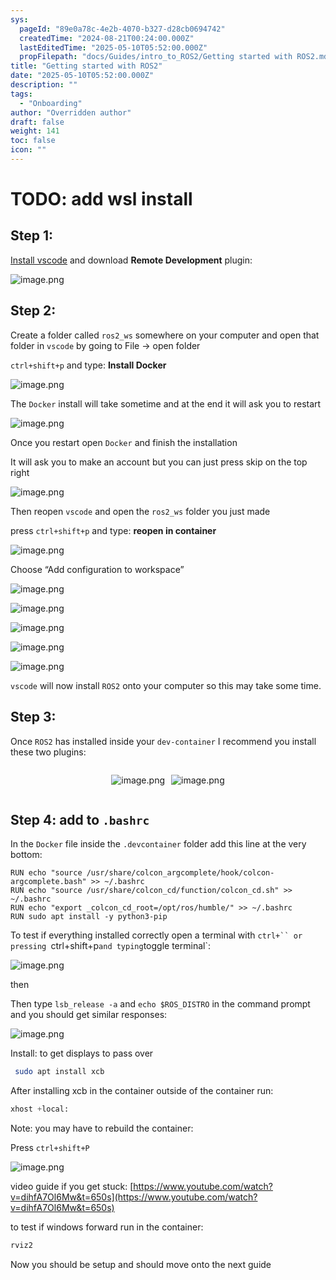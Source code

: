```yaml
---
sys:
  pageId: "89e0a78c-4e2b-4070-b327-d28cb0694742"
  createdTime: "2024-08-21T00:24:00.000Z"
  lastEditedTime: "2025-05-10T05:52:00.000Z"
  propFilepath: "docs/Guides/intro_to_ROS2/Getting started with ROS2.md"
title: "Getting started with ROS2"
date: "2025-05-10T05:52:00.000Z"
description: ""
tags:
  - "Onboarding"
author: "Overridden author"
draft: false
weight: 141
toc: false
icon: ""
---
```


# TODO: add wsl install

## Step 1:

[Install vscode](https://code.visualstudio.com/download) and download **Remote Development** plugin:

![image.png](https://prod-files-secure.s3.us-west-2.amazonaws.com/d518164a-d88e-44d1-a4ee-3adb3bd8bce0/efb52993-1881-4a40-b95e-6f020334f022/image.png?X-Amz-Algorithm=AWS4-HMAC-SHA256&X-Amz-Content-Sha256=UNSIGNED-PAYLOAD&X-Amz-Credential=ASIAZI2LB466VI42VPSX%2F20250611%2Fus-west-2%2Fs3%2Faws4_request&X-Amz-Date=20250611T051044Z&X-Amz-Expires=3600&X-Amz-Security-Token=IQoJb3JpZ2luX2VjEPX%2F%2F%2F%2F%2F%2F%2F%2F%2F%2FwEaCXVzLXdlc3QtMiJIMEYCIQDYpDd3CEkJ9Rd8vkvooVaA2HW%2BFrFxTkrxGfjd2Pn3JAIhANANYKbuUT1jwColoY87g5rv%2FDxCHe3OkEGVNQkbNXx8KogECM7%2F%2F%2F%2F%2F%2F%2F%2F%2F%2FwEQABoMNjM3NDIzMTgzODA1Igz24b7%2BkZIND8S2HPgq3AMyZYQIeGUPxEEspECNsfOm5cyQvN%2FDxMu3aFVTwOM05w2huFmDW8zzYinIG%2FkK5V0fb3sYID%2FEeiZo0AU6%2B1KyTbmJOT4qdC1JOd3ZxsF0VCOOTABLHKsPH6Cxk4PqRF7SvqXZclvQg1Z47ixiDvAdhslpLnDECyazqLxZZBXKet6Wlb6xV1Afvh9IBH%2FMbCaWnY09UIAxnFiXgLcgOazU97BwRuzoOT8fyQtXslheSzxPBATJdEmAaI7acjcTeyAKy5xkB4vhlVNAHzQC9VK%2BTOA4sbRuoWJRWY4%2ByyufWYcUSIq3ig6ONODexy%2FnFa%2BTrp9Q6FCy%2FLzIpTeuH2c38mMCd%2BuTLnBznK2pzihYbVckXY4TcSmF0G7IwyZoVmOZ3ss1QXTK0spvMJPKlFfWQbVFSqKXdCW9otBPFlsnPJzfwM9mm0gzf7W5bS9NMm3aOXXrwjxXTgZin4McWPhPvpo170Q5K3F5MyyBx0sQKl8D47FRMTd%2BdB750k52Jiu3mTePYIx2pncMCc0D0lk4deqH7TuKidWngYJPPAbaLg95YqF9URM43scnsZzjJv7VWZ71LlPb6Lpy7IKG9uVuhPdRq438XNMQvZoUNFpx7w11AVIO4eOJtx1fmDD%2FlaTCBjqkAQygubcWFGyMKkxY%2FPRXphaX6POK6I%2FtxqMrM88lFt4syPELPVWZJkrGdJ8qehqh2XUMrELAfC0Ilp8PHQrtB1nXJ%2BfiHQyLO6AW01gD2qBWc3BR1BIoINrDrm7Ay5V3%2Be3eSWPAop%2BGvcMaTeB6e4LcSIKIyV%2B7lsumoAbTBIaYn3dBpUJsxKR%2Fy3DAyWZFJ1K9qWRJXxzPLZprOuxenw0%2BgEdt&X-Amz-Signature=4deb200156b1d1bdb3ce610bc27860f9d06c8e6b66df7835d6934a088f7cc23b&X-Amz-SignedHeaders=host&x-amz-checksum-mode=ENABLED&x-id=GetObject)

## Step 2:

Create a folder called `ros2_ws` somewhere on your computer and open that folder in `vscode` by going to File → open folder 

`ctrl+shift+p` and type: **Install Docker**

![image.png](https://prod-files-secure.s3.us-west-2.amazonaws.com/d518164a-d88e-44d1-a4ee-3adb3bd8bce0/2269dc0e-1cd5-47ff-bceb-c04ad9b2eab0/image.png?X-Amz-Algorithm=AWS4-HMAC-SHA256&X-Amz-Content-Sha256=UNSIGNED-PAYLOAD&X-Amz-Credential=ASIAZI2LB466VI42VPSX%2F20250611%2Fus-west-2%2Fs3%2Faws4_request&X-Amz-Date=20250611T051044Z&X-Amz-Expires=3600&X-Amz-Security-Token=IQoJb3JpZ2luX2VjEPX%2F%2F%2F%2F%2F%2F%2F%2F%2F%2FwEaCXVzLXdlc3QtMiJIMEYCIQDYpDd3CEkJ9Rd8vkvooVaA2HW%2BFrFxTkrxGfjd2Pn3JAIhANANYKbuUT1jwColoY87g5rv%2FDxCHe3OkEGVNQkbNXx8KogECM7%2F%2F%2F%2F%2F%2F%2F%2F%2F%2FwEQABoMNjM3NDIzMTgzODA1Igz24b7%2BkZIND8S2HPgq3AMyZYQIeGUPxEEspECNsfOm5cyQvN%2FDxMu3aFVTwOM05w2huFmDW8zzYinIG%2FkK5V0fb3sYID%2FEeiZo0AU6%2B1KyTbmJOT4qdC1JOd3ZxsF0VCOOTABLHKsPH6Cxk4PqRF7SvqXZclvQg1Z47ixiDvAdhslpLnDECyazqLxZZBXKet6Wlb6xV1Afvh9IBH%2FMbCaWnY09UIAxnFiXgLcgOazU97BwRuzoOT8fyQtXslheSzxPBATJdEmAaI7acjcTeyAKy5xkB4vhlVNAHzQC9VK%2BTOA4sbRuoWJRWY4%2ByyufWYcUSIq3ig6ONODexy%2FnFa%2BTrp9Q6FCy%2FLzIpTeuH2c38mMCd%2BuTLnBznK2pzihYbVckXY4TcSmF0G7IwyZoVmOZ3ss1QXTK0spvMJPKlFfWQbVFSqKXdCW9otBPFlsnPJzfwM9mm0gzf7W5bS9NMm3aOXXrwjxXTgZin4McWPhPvpo170Q5K3F5MyyBx0sQKl8D47FRMTd%2BdB750k52Jiu3mTePYIx2pncMCc0D0lk4deqH7TuKidWngYJPPAbaLg95YqF9URM43scnsZzjJv7VWZ71LlPb6Lpy7IKG9uVuhPdRq438XNMQvZoUNFpx7w11AVIO4eOJtx1fmDD%2FlaTCBjqkAQygubcWFGyMKkxY%2FPRXphaX6POK6I%2FtxqMrM88lFt4syPELPVWZJkrGdJ8qehqh2XUMrELAfC0Ilp8PHQrtB1nXJ%2BfiHQyLO6AW01gD2qBWc3BR1BIoINrDrm7Ay5V3%2Be3eSWPAop%2BGvcMaTeB6e4LcSIKIyV%2B7lsumoAbTBIaYn3dBpUJsxKR%2Fy3DAyWZFJ1K9qWRJXxzPLZprOuxenw0%2BgEdt&X-Amz-Signature=e3493aa7610ef3994993f755ab16ceb60bb6e551f7e3e73ec454b09bcf632927&X-Amz-SignedHeaders=host&x-amz-checksum-mode=ENABLED&x-id=GetObject)

The `Docker` install will take sometime and at the end it will ask you to restart

![image.png](https://prod-files-secure.s3.us-west-2.amazonaws.com/d518164a-d88e-44d1-a4ee-3adb3bd8bce0/ed233f78-be33-4b1f-b89c-9c346c0e961e/image.png?X-Amz-Algorithm=AWS4-HMAC-SHA256&X-Amz-Content-Sha256=UNSIGNED-PAYLOAD&X-Amz-Credential=ASIAZI2LB466VI42VPSX%2F20250611%2Fus-west-2%2Fs3%2Faws4_request&X-Amz-Date=20250611T051044Z&X-Amz-Expires=3600&X-Amz-Security-Token=IQoJb3JpZ2luX2VjEPX%2F%2F%2F%2F%2F%2F%2F%2F%2F%2FwEaCXVzLXdlc3QtMiJIMEYCIQDYpDd3CEkJ9Rd8vkvooVaA2HW%2BFrFxTkrxGfjd2Pn3JAIhANANYKbuUT1jwColoY87g5rv%2FDxCHe3OkEGVNQkbNXx8KogECM7%2F%2F%2F%2F%2F%2F%2F%2F%2F%2FwEQABoMNjM3NDIzMTgzODA1Igz24b7%2BkZIND8S2HPgq3AMyZYQIeGUPxEEspECNsfOm5cyQvN%2FDxMu3aFVTwOM05w2huFmDW8zzYinIG%2FkK5V0fb3sYID%2FEeiZo0AU6%2B1KyTbmJOT4qdC1JOd3ZxsF0VCOOTABLHKsPH6Cxk4PqRF7SvqXZclvQg1Z47ixiDvAdhslpLnDECyazqLxZZBXKet6Wlb6xV1Afvh9IBH%2FMbCaWnY09UIAxnFiXgLcgOazU97BwRuzoOT8fyQtXslheSzxPBATJdEmAaI7acjcTeyAKy5xkB4vhlVNAHzQC9VK%2BTOA4sbRuoWJRWY4%2ByyufWYcUSIq3ig6ONODexy%2FnFa%2BTrp9Q6FCy%2FLzIpTeuH2c38mMCd%2BuTLnBznK2pzihYbVckXY4TcSmF0G7IwyZoVmOZ3ss1QXTK0spvMJPKlFfWQbVFSqKXdCW9otBPFlsnPJzfwM9mm0gzf7W5bS9NMm3aOXXrwjxXTgZin4McWPhPvpo170Q5K3F5MyyBx0sQKl8D47FRMTd%2BdB750k52Jiu3mTePYIx2pncMCc0D0lk4deqH7TuKidWngYJPPAbaLg95YqF9URM43scnsZzjJv7VWZ71LlPb6Lpy7IKG9uVuhPdRq438XNMQvZoUNFpx7w11AVIO4eOJtx1fmDD%2FlaTCBjqkAQygubcWFGyMKkxY%2FPRXphaX6POK6I%2FtxqMrM88lFt4syPELPVWZJkrGdJ8qehqh2XUMrELAfC0Ilp8PHQrtB1nXJ%2BfiHQyLO6AW01gD2qBWc3BR1BIoINrDrm7Ay5V3%2Be3eSWPAop%2BGvcMaTeB6e4LcSIKIyV%2B7lsumoAbTBIaYn3dBpUJsxKR%2Fy3DAyWZFJ1K9qWRJXxzPLZprOuxenw0%2BgEdt&X-Amz-Signature=70d7aba0d5398ce054926c82f09f673b4aea4e017f0c84711b908a355a8d9852&X-Amz-SignedHeaders=host&x-amz-checksum-mode=ENABLED&x-id=GetObject)

Once you restart open `Docker` and finish the installation

It will ask you to make an account but you can just press skip on the top right

![image.png](https://prod-files-secure.s3.us-west-2.amazonaws.com/d518164a-d88e-44d1-a4ee-3adb3bd8bce0/21010ad9-1659-4fd9-9f59-9932a09b2a3d/image.png?X-Amz-Algorithm=AWS4-HMAC-SHA256&X-Amz-Content-Sha256=UNSIGNED-PAYLOAD&X-Amz-Credential=ASIAZI2LB466VI42VPSX%2F20250611%2Fus-west-2%2Fs3%2Faws4_request&X-Amz-Date=20250611T051044Z&X-Amz-Expires=3600&X-Amz-Security-Token=IQoJb3JpZ2luX2VjEPX%2F%2F%2F%2F%2F%2F%2F%2F%2F%2FwEaCXVzLXdlc3QtMiJIMEYCIQDYpDd3CEkJ9Rd8vkvooVaA2HW%2BFrFxTkrxGfjd2Pn3JAIhANANYKbuUT1jwColoY87g5rv%2FDxCHe3OkEGVNQkbNXx8KogECM7%2F%2F%2F%2F%2F%2F%2F%2F%2F%2FwEQABoMNjM3NDIzMTgzODA1Igz24b7%2BkZIND8S2HPgq3AMyZYQIeGUPxEEspECNsfOm5cyQvN%2FDxMu3aFVTwOM05w2huFmDW8zzYinIG%2FkK5V0fb3sYID%2FEeiZo0AU6%2B1KyTbmJOT4qdC1JOd3ZxsF0VCOOTABLHKsPH6Cxk4PqRF7SvqXZclvQg1Z47ixiDvAdhslpLnDECyazqLxZZBXKet6Wlb6xV1Afvh9IBH%2FMbCaWnY09UIAxnFiXgLcgOazU97BwRuzoOT8fyQtXslheSzxPBATJdEmAaI7acjcTeyAKy5xkB4vhlVNAHzQC9VK%2BTOA4sbRuoWJRWY4%2ByyufWYcUSIq3ig6ONODexy%2FnFa%2BTrp9Q6FCy%2FLzIpTeuH2c38mMCd%2BuTLnBznK2pzihYbVckXY4TcSmF0G7IwyZoVmOZ3ss1QXTK0spvMJPKlFfWQbVFSqKXdCW9otBPFlsnPJzfwM9mm0gzf7W5bS9NMm3aOXXrwjxXTgZin4McWPhPvpo170Q5K3F5MyyBx0sQKl8D47FRMTd%2BdB750k52Jiu3mTePYIx2pncMCc0D0lk4deqH7TuKidWngYJPPAbaLg95YqF9URM43scnsZzjJv7VWZ71LlPb6Lpy7IKG9uVuhPdRq438XNMQvZoUNFpx7w11AVIO4eOJtx1fmDD%2FlaTCBjqkAQygubcWFGyMKkxY%2FPRXphaX6POK6I%2FtxqMrM88lFt4syPELPVWZJkrGdJ8qehqh2XUMrELAfC0Ilp8PHQrtB1nXJ%2BfiHQyLO6AW01gD2qBWc3BR1BIoINrDrm7Ay5V3%2Be3eSWPAop%2BGvcMaTeB6e4LcSIKIyV%2B7lsumoAbTBIaYn3dBpUJsxKR%2Fy3DAyWZFJ1K9qWRJXxzPLZprOuxenw0%2BgEdt&X-Amz-Signature=af70d6dcdc36e28de152ed147105bf593597e52bc2dc15bafcf7c14e3896860e&X-Amz-SignedHeaders=host&x-amz-checksum-mode=ENABLED&x-id=GetObject)

Then reopen `vscode` and open the `ros2_ws` folder you just made

press `ctrl+shift+p` and type: **reopen in container**

![image.png](https://prod-files-secure.s3.us-west-2.amazonaws.com/d518164a-d88e-44d1-a4ee-3adb3bd8bce0/4e93b8c2-41ad-488c-8095-c74205196118/image.png?X-Amz-Algorithm=AWS4-HMAC-SHA256&X-Amz-Content-Sha256=UNSIGNED-PAYLOAD&X-Amz-Credential=ASIAZI2LB466VI42VPSX%2F20250611%2Fus-west-2%2Fs3%2Faws4_request&X-Amz-Date=20250611T051044Z&X-Amz-Expires=3600&X-Amz-Security-Token=IQoJb3JpZ2luX2VjEPX%2F%2F%2F%2F%2F%2F%2F%2F%2F%2FwEaCXVzLXdlc3QtMiJIMEYCIQDYpDd3CEkJ9Rd8vkvooVaA2HW%2BFrFxTkrxGfjd2Pn3JAIhANANYKbuUT1jwColoY87g5rv%2FDxCHe3OkEGVNQkbNXx8KogECM7%2F%2F%2F%2F%2F%2F%2F%2F%2F%2FwEQABoMNjM3NDIzMTgzODA1Igz24b7%2BkZIND8S2HPgq3AMyZYQIeGUPxEEspECNsfOm5cyQvN%2FDxMu3aFVTwOM05w2huFmDW8zzYinIG%2FkK5V0fb3sYID%2FEeiZo0AU6%2B1KyTbmJOT4qdC1JOd3ZxsF0VCOOTABLHKsPH6Cxk4PqRF7SvqXZclvQg1Z47ixiDvAdhslpLnDECyazqLxZZBXKet6Wlb6xV1Afvh9IBH%2FMbCaWnY09UIAxnFiXgLcgOazU97BwRuzoOT8fyQtXslheSzxPBATJdEmAaI7acjcTeyAKy5xkB4vhlVNAHzQC9VK%2BTOA4sbRuoWJRWY4%2ByyufWYcUSIq3ig6ONODexy%2FnFa%2BTrp9Q6FCy%2FLzIpTeuH2c38mMCd%2BuTLnBznK2pzihYbVckXY4TcSmF0G7IwyZoVmOZ3ss1QXTK0spvMJPKlFfWQbVFSqKXdCW9otBPFlsnPJzfwM9mm0gzf7W5bS9NMm3aOXXrwjxXTgZin4McWPhPvpo170Q5K3F5MyyBx0sQKl8D47FRMTd%2BdB750k52Jiu3mTePYIx2pncMCc0D0lk4deqH7TuKidWngYJPPAbaLg95YqF9URM43scnsZzjJv7VWZ71LlPb6Lpy7IKG9uVuhPdRq438XNMQvZoUNFpx7w11AVIO4eOJtx1fmDD%2FlaTCBjqkAQygubcWFGyMKkxY%2FPRXphaX6POK6I%2FtxqMrM88lFt4syPELPVWZJkrGdJ8qehqh2XUMrELAfC0Ilp8PHQrtB1nXJ%2BfiHQyLO6AW01gD2qBWc3BR1BIoINrDrm7Ay5V3%2Be3eSWPAop%2BGvcMaTeB6e4LcSIKIyV%2B7lsumoAbTBIaYn3dBpUJsxKR%2Fy3DAyWZFJ1K9qWRJXxzPLZprOuxenw0%2BgEdt&X-Amz-Signature=4a2ec4d3a298b0f8a7fd24c9f64ae85ac78adab23b3b60807fbb8f8c7705197f&X-Amz-SignedHeaders=host&x-amz-checksum-mode=ENABLED&x-id=GetObject)

Choose “Add configuration to workspace”

![image.png](https://prod-files-secure.s3.us-west-2.amazonaws.com/d518164a-d88e-44d1-a4ee-3adb3bd8bce0/9560b282-5060-4989-ba37-97e7b2c22476/image.png?X-Amz-Algorithm=AWS4-HMAC-SHA256&X-Amz-Content-Sha256=UNSIGNED-PAYLOAD&X-Amz-Credential=ASIAZI2LB466VI42VPSX%2F20250611%2Fus-west-2%2Fs3%2Faws4_request&X-Amz-Date=20250611T051044Z&X-Amz-Expires=3600&X-Amz-Security-Token=IQoJb3JpZ2luX2VjEPX%2F%2F%2F%2F%2F%2F%2F%2F%2F%2FwEaCXVzLXdlc3QtMiJIMEYCIQDYpDd3CEkJ9Rd8vkvooVaA2HW%2BFrFxTkrxGfjd2Pn3JAIhANANYKbuUT1jwColoY87g5rv%2FDxCHe3OkEGVNQkbNXx8KogECM7%2F%2F%2F%2F%2F%2F%2F%2F%2F%2FwEQABoMNjM3NDIzMTgzODA1Igz24b7%2BkZIND8S2HPgq3AMyZYQIeGUPxEEspECNsfOm5cyQvN%2FDxMu3aFVTwOM05w2huFmDW8zzYinIG%2FkK5V0fb3sYID%2FEeiZo0AU6%2B1KyTbmJOT4qdC1JOd3ZxsF0VCOOTABLHKsPH6Cxk4PqRF7SvqXZclvQg1Z47ixiDvAdhslpLnDECyazqLxZZBXKet6Wlb6xV1Afvh9IBH%2FMbCaWnY09UIAxnFiXgLcgOazU97BwRuzoOT8fyQtXslheSzxPBATJdEmAaI7acjcTeyAKy5xkB4vhlVNAHzQC9VK%2BTOA4sbRuoWJRWY4%2ByyufWYcUSIq3ig6ONODexy%2FnFa%2BTrp9Q6FCy%2FLzIpTeuH2c38mMCd%2BuTLnBznK2pzihYbVckXY4TcSmF0G7IwyZoVmOZ3ss1QXTK0spvMJPKlFfWQbVFSqKXdCW9otBPFlsnPJzfwM9mm0gzf7W5bS9NMm3aOXXrwjxXTgZin4McWPhPvpo170Q5K3F5MyyBx0sQKl8D47FRMTd%2BdB750k52Jiu3mTePYIx2pncMCc0D0lk4deqH7TuKidWngYJPPAbaLg95YqF9URM43scnsZzjJv7VWZ71LlPb6Lpy7IKG9uVuhPdRq438XNMQvZoUNFpx7w11AVIO4eOJtx1fmDD%2FlaTCBjqkAQygubcWFGyMKkxY%2FPRXphaX6POK6I%2FtxqMrM88lFt4syPELPVWZJkrGdJ8qehqh2XUMrELAfC0Ilp8PHQrtB1nXJ%2BfiHQyLO6AW01gD2qBWc3BR1BIoINrDrm7Ay5V3%2Be3eSWPAop%2BGvcMaTeB6e4LcSIKIyV%2B7lsumoAbTBIaYn3dBpUJsxKR%2Fy3DAyWZFJ1K9qWRJXxzPLZprOuxenw0%2BgEdt&X-Amz-Signature=dea91fc965aa5b5a6bc26f1b45eb9bf2343e7fdb604c35a2f0939a624b868b05&X-Amz-SignedHeaders=host&x-amz-checksum-mode=ENABLED&x-id=GetObject)

![image.png](https://prod-files-secure.s3.us-west-2.amazonaws.com/d518164a-d88e-44d1-a4ee-3adb3bd8bce0/2ee63f81-886b-48e8-a553-dc6e5eac99e4/image.png?X-Amz-Algorithm=AWS4-HMAC-SHA256&X-Amz-Content-Sha256=UNSIGNED-PAYLOAD&X-Amz-Credential=ASIAZI2LB466VI42VPSX%2F20250611%2Fus-west-2%2Fs3%2Faws4_request&X-Amz-Date=20250611T051044Z&X-Amz-Expires=3600&X-Amz-Security-Token=IQoJb3JpZ2luX2VjEPX%2F%2F%2F%2F%2F%2F%2F%2F%2F%2FwEaCXVzLXdlc3QtMiJIMEYCIQDYpDd3CEkJ9Rd8vkvooVaA2HW%2BFrFxTkrxGfjd2Pn3JAIhANANYKbuUT1jwColoY87g5rv%2FDxCHe3OkEGVNQkbNXx8KogECM7%2F%2F%2F%2F%2F%2F%2F%2F%2F%2FwEQABoMNjM3NDIzMTgzODA1Igz24b7%2BkZIND8S2HPgq3AMyZYQIeGUPxEEspECNsfOm5cyQvN%2FDxMu3aFVTwOM05w2huFmDW8zzYinIG%2FkK5V0fb3sYID%2FEeiZo0AU6%2B1KyTbmJOT4qdC1JOd3ZxsF0VCOOTABLHKsPH6Cxk4PqRF7SvqXZclvQg1Z47ixiDvAdhslpLnDECyazqLxZZBXKet6Wlb6xV1Afvh9IBH%2FMbCaWnY09UIAxnFiXgLcgOazU97BwRuzoOT8fyQtXslheSzxPBATJdEmAaI7acjcTeyAKy5xkB4vhlVNAHzQC9VK%2BTOA4sbRuoWJRWY4%2ByyufWYcUSIq3ig6ONODexy%2FnFa%2BTrp9Q6FCy%2FLzIpTeuH2c38mMCd%2BuTLnBznK2pzihYbVckXY4TcSmF0G7IwyZoVmOZ3ss1QXTK0spvMJPKlFfWQbVFSqKXdCW9otBPFlsnPJzfwM9mm0gzf7W5bS9NMm3aOXXrwjxXTgZin4McWPhPvpo170Q5K3F5MyyBx0sQKl8D47FRMTd%2BdB750k52Jiu3mTePYIx2pncMCc0D0lk4deqH7TuKidWngYJPPAbaLg95YqF9URM43scnsZzjJv7VWZ71LlPb6Lpy7IKG9uVuhPdRq438XNMQvZoUNFpx7w11AVIO4eOJtx1fmDD%2FlaTCBjqkAQygubcWFGyMKkxY%2FPRXphaX6POK6I%2FtxqMrM88lFt4syPELPVWZJkrGdJ8qehqh2XUMrELAfC0Ilp8PHQrtB1nXJ%2BfiHQyLO6AW01gD2qBWc3BR1BIoINrDrm7Ay5V3%2Be3eSWPAop%2BGvcMaTeB6e4LcSIKIyV%2B7lsumoAbTBIaYn3dBpUJsxKR%2Fy3DAyWZFJ1K9qWRJXxzPLZprOuxenw0%2BgEdt&X-Amz-Signature=6ffc9e6c9e7bfe931e086f3b1b413653dc354b074f846a6122ae3c235c5f71eb&X-Amz-SignedHeaders=host&x-amz-checksum-mode=ENABLED&x-id=GetObject)

![image.png](https://prod-files-secure.s3.us-west-2.amazonaws.com/d518164a-d88e-44d1-a4ee-3adb3bd8bce0/ae1580b2-b048-407e-aed9-b584224a7a04/image.png?X-Amz-Algorithm=AWS4-HMAC-SHA256&X-Amz-Content-Sha256=UNSIGNED-PAYLOAD&X-Amz-Credential=ASIAZI2LB466VI42VPSX%2F20250611%2Fus-west-2%2Fs3%2Faws4_request&X-Amz-Date=20250611T051044Z&X-Amz-Expires=3600&X-Amz-Security-Token=IQoJb3JpZ2luX2VjEPX%2F%2F%2F%2F%2F%2F%2F%2F%2F%2FwEaCXVzLXdlc3QtMiJIMEYCIQDYpDd3CEkJ9Rd8vkvooVaA2HW%2BFrFxTkrxGfjd2Pn3JAIhANANYKbuUT1jwColoY87g5rv%2FDxCHe3OkEGVNQkbNXx8KogECM7%2F%2F%2F%2F%2F%2F%2F%2F%2F%2FwEQABoMNjM3NDIzMTgzODA1Igz24b7%2BkZIND8S2HPgq3AMyZYQIeGUPxEEspECNsfOm5cyQvN%2FDxMu3aFVTwOM05w2huFmDW8zzYinIG%2FkK5V0fb3sYID%2FEeiZo0AU6%2B1KyTbmJOT4qdC1JOd3ZxsF0VCOOTABLHKsPH6Cxk4PqRF7SvqXZclvQg1Z47ixiDvAdhslpLnDECyazqLxZZBXKet6Wlb6xV1Afvh9IBH%2FMbCaWnY09UIAxnFiXgLcgOazU97BwRuzoOT8fyQtXslheSzxPBATJdEmAaI7acjcTeyAKy5xkB4vhlVNAHzQC9VK%2BTOA4sbRuoWJRWY4%2ByyufWYcUSIq3ig6ONODexy%2FnFa%2BTrp9Q6FCy%2FLzIpTeuH2c38mMCd%2BuTLnBznK2pzihYbVckXY4TcSmF0G7IwyZoVmOZ3ss1QXTK0spvMJPKlFfWQbVFSqKXdCW9otBPFlsnPJzfwM9mm0gzf7W5bS9NMm3aOXXrwjxXTgZin4McWPhPvpo170Q5K3F5MyyBx0sQKl8D47FRMTd%2BdB750k52Jiu3mTePYIx2pncMCc0D0lk4deqH7TuKidWngYJPPAbaLg95YqF9URM43scnsZzjJv7VWZ71LlPb6Lpy7IKG9uVuhPdRq438XNMQvZoUNFpx7w11AVIO4eOJtx1fmDD%2FlaTCBjqkAQygubcWFGyMKkxY%2FPRXphaX6POK6I%2FtxqMrM88lFt4syPELPVWZJkrGdJ8qehqh2XUMrELAfC0Ilp8PHQrtB1nXJ%2BfiHQyLO6AW01gD2qBWc3BR1BIoINrDrm7Ay5V3%2Be3eSWPAop%2BGvcMaTeB6e4LcSIKIyV%2B7lsumoAbTBIaYn3dBpUJsxKR%2Fy3DAyWZFJ1K9qWRJXxzPLZprOuxenw0%2BgEdt&X-Amz-Signature=0db6bb08f1c5e234bafa6672b92201bbcbca4d24c2be719068ed1a9c5d08eafa&X-Amz-SignedHeaders=host&x-amz-checksum-mode=ENABLED&x-id=GetObject)

![image.png](https://prod-files-secure.s3.us-west-2.amazonaws.com/d518164a-d88e-44d1-a4ee-3adb3bd8bce0/53255b28-f75e-430f-b9e3-c0ac8577e42b/image.png?X-Amz-Algorithm=AWS4-HMAC-SHA256&X-Amz-Content-Sha256=UNSIGNED-PAYLOAD&X-Amz-Credential=ASIAZI2LB466VI42VPSX%2F20250611%2Fus-west-2%2Fs3%2Faws4_request&X-Amz-Date=20250611T051044Z&X-Amz-Expires=3600&X-Amz-Security-Token=IQoJb3JpZ2luX2VjEPX%2F%2F%2F%2F%2F%2F%2F%2F%2F%2FwEaCXVzLXdlc3QtMiJIMEYCIQDYpDd3CEkJ9Rd8vkvooVaA2HW%2BFrFxTkrxGfjd2Pn3JAIhANANYKbuUT1jwColoY87g5rv%2FDxCHe3OkEGVNQkbNXx8KogECM7%2F%2F%2F%2F%2F%2F%2F%2F%2F%2FwEQABoMNjM3NDIzMTgzODA1Igz24b7%2BkZIND8S2HPgq3AMyZYQIeGUPxEEspECNsfOm5cyQvN%2FDxMu3aFVTwOM05w2huFmDW8zzYinIG%2FkK5V0fb3sYID%2FEeiZo0AU6%2B1KyTbmJOT4qdC1JOd3ZxsF0VCOOTABLHKsPH6Cxk4PqRF7SvqXZclvQg1Z47ixiDvAdhslpLnDECyazqLxZZBXKet6Wlb6xV1Afvh9IBH%2FMbCaWnY09UIAxnFiXgLcgOazU97BwRuzoOT8fyQtXslheSzxPBATJdEmAaI7acjcTeyAKy5xkB4vhlVNAHzQC9VK%2BTOA4sbRuoWJRWY4%2ByyufWYcUSIq3ig6ONODexy%2FnFa%2BTrp9Q6FCy%2FLzIpTeuH2c38mMCd%2BuTLnBznK2pzihYbVckXY4TcSmF0G7IwyZoVmOZ3ss1QXTK0spvMJPKlFfWQbVFSqKXdCW9otBPFlsnPJzfwM9mm0gzf7W5bS9NMm3aOXXrwjxXTgZin4McWPhPvpo170Q5K3F5MyyBx0sQKl8D47FRMTd%2BdB750k52Jiu3mTePYIx2pncMCc0D0lk4deqH7TuKidWngYJPPAbaLg95YqF9URM43scnsZzjJv7VWZ71LlPb6Lpy7IKG9uVuhPdRq438XNMQvZoUNFpx7w11AVIO4eOJtx1fmDD%2FlaTCBjqkAQygubcWFGyMKkxY%2FPRXphaX6POK6I%2FtxqMrM88lFt4syPELPVWZJkrGdJ8qehqh2XUMrELAfC0Ilp8PHQrtB1nXJ%2BfiHQyLO6AW01gD2qBWc3BR1BIoINrDrm7Ay5V3%2Be3eSWPAop%2BGvcMaTeB6e4LcSIKIyV%2B7lsumoAbTBIaYn3dBpUJsxKR%2Fy3DAyWZFJ1K9qWRJXxzPLZprOuxenw0%2BgEdt&X-Amz-Signature=9775da39bb432d158ae5e5cc99c2c24fb8fd22c9c2c8fc9f5b8c27e4b6e657d4&X-Amz-SignedHeaders=host&x-amz-checksum-mode=ENABLED&x-id=GetObject)

![image.png](https://prod-files-secure.s3.us-west-2.amazonaws.com/d518164a-d88e-44d1-a4ee-3adb3bd8bce0/7c562767-5af9-4ffb-97d1-327bcdf4ee00/image.png?X-Amz-Algorithm=AWS4-HMAC-SHA256&X-Amz-Content-Sha256=UNSIGNED-PAYLOAD&X-Amz-Credential=ASIAZI2LB466VI42VPSX%2F20250611%2Fus-west-2%2Fs3%2Faws4_request&X-Amz-Date=20250611T051044Z&X-Amz-Expires=3600&X-Amz-Security-Token=IQoJb3JpZ2luX2VjEPX%2F%2F%2F%2F%2F%2F%2F%2F%2F%2FwEaCXVzLXdlc3QtMiJIMEYCIQDYpDd3CEkJ9Rd8vkvooVaA2HW%2BFrFxTkrxGfjd2Pn3JAIhANANYKbuUT1jwColoY87g5rv%2FDxCHe3OkEGVNQkbNXx8KogECM7%2F%2F%2F%2F%2F%2F%2F%2F%2F%2FwEQABoMNjM3NDIzMTgzODA1Igz24b7%2BkZIND8S2HPgq3AMyZYQIeGUPxEEspECNsfOm5cyQvN%2FDxMu3aFVTwOM05w2huFmDW8zzYinIG%2FkK5V0fb3sYID%2FEeiZo0AU6%2B1KyTbmJOT4qdC1JOd3ZxsF0VCOOTABLHKsPH6Cxk4PqRF7SvqXZclvQg1Z47ixiDvAdhslpLnDECyazqLxZZBXKet6Wlb6xV1Afvh9IBH%2FMbCaWnY09UIAxnFiXgLcgOazU97BwRuzoOT8fyQtXslheSzxPBATJdEmAaI7acjcTeyAKy5xkB4vhlVNAHzQC9VK%2BTOA4sbRuoWJRWY4%2ByyufWYcUSIq3ig6ONODexy%2FnFa%2BTrp9Q6FCy%2FLzIpTeuH2c38mMCd%2BuTLnBznK2pzihYbVckXY4TcSmF0G7IwyZoVmOZ3ss1QXTK0spvMJPKlFfWQbVFSqKXdCW9otBPFlsnPJzfwM9mm0gzf7W5bS9NMm3aOXXrwjxXTgZin4McWPhPvpo170Q5K3F5MyyBx0sQKl8D47FRMTd%2BdB750k52Jiu3mTePYIx2pncMCc0D0lk4deqH7TuKidWngYJPPAbaLg95YqF9URM43scnsZzjJv7VWZ71LlPb6Lpy7IKG9uVuhPdRq438XNMQvZoUNFpx7w11AVIO4eOJtx1fmDD%2FlaTCBjqkAQygubcWFGyMKkxY%2FPRXphaX6POK6I%2FtxqMrM88lFt4syPELPVWZJkrGdJ8qehqh2XUMrELAfC0Ilp8PHQrtB1nXJ%2BfiHQyLO6AW01gD2qBWc3BR1BIoINrDrm7Ay5V3%2Be3eSWPAop%2BGvcMaTeB6e4LcSIKIyV%2B7lsumoAbTBIaYn3dBpUJsxKR%2Fy3DAyWZFJ1K9qWRJXxzPLZprOuxenw0%2BgEdt&X-Amz-Signature=9a5e0e9ea8bf79911b2d0ae80a41b909cd762aa8579bfefc6688932f9e47b3cd&X-Amz-SignedHeaders=host&x-amz-checksum-mode=ENABLED&x-id=GetObject)

`vscode` will now install `ROS2` onto your computer so this may take some time.

## Step 3:

Once `ROS2` has installed inside your `dev-container` I recommend you install these two plugins:

<div style="display: flex;flex-direction: row; column-gap:10px; max-width: 630px;justify-content: center;">
<div>

![image.png](https://prod-files-secure.s3.us-west-2.amazonaws.com/d518164a-d88e-44d1-a4ee-3adb3bd8bce0/3fc3d550-5a54-4ba1-ba6b-faa01cdb7369/image.png?X-Amz-Algorithm=AWS4-HMAC-SHA256&X-Amz-Content-Sha256=UNSIGNED-PAYLOAD&X-Amz-Credential=ASIAZI2LB4666PAKGN7L%2F20250611%2Fus-west-2%2Fs3%2Faws4_request&X-Amz-Date=20250611T051051Z&X-Amz-Expires=3600&X-Amz-Security-Token=IQoJb3JpZ2luX2VjEPX%2F%2F%2F%2F%2F%2F%2F%2F%2F%2FwEaCXVzLXdlc3QtMiJGMEQCIDKSF8R8Z2AjWfGV%2F1hzm5ZlQjYOUKfPpeeahr93Dh8oAiAbNlLYhjpPzmSYSFOnzUxFEawbw%2Fy%2Fd9aMgwRfiLaM1SqIBAjO%2F%2F%2F%2F%2F%2F%2F%2F%2F%2F8BEAAaDDYzNzQyMzE4MzgwNSIMBEhbBRcz1Ppns3JQKtwDnhwI%2FyhZ2YGdI0CgmSn2U%2B4TV7cTXAQ0pa%2FKyinz4nlC1ZLCsuPxHP5SoeySGzVg%2FvGynituUCQVTDJZuRUxFxUWXtPIVtk4hOpuD5YgzmPuI7Gif8OBMHdzXt8%2FTOJZX1MFSS7L2i5WTFkK4WhIjboGif7pv0yCnQq9ONeaygaP%2BRDs7HFGPmhyC6KGAumF4HYekg31b9gLLz1ByjfiI4Wc3X0EK0mWkilf4hIJmVyDbRjtv%2BSaIKQ4gmDmk8UG5P05XkKNLk%2B%2FZf556wnhdb8RmOENjAUqG0iVt33UNMW4nMp%2BhfZSAq33n8DkIG2WuNm7lutWT3brRTwWoEoi4bL7Ooe1Ei3oxuU0xMkt%2FWw5U8YeDtM2krYkysujGSF%2F86o01Y718onO1YB%2FJSaJaDLNj%2FC%2Finifv%2FcER7uqEZXaefLbvzH37GvhbOdZ3SYVbjkwccffk7%2BlCuwp%2FbQLQyFxLoRenqNemOD%2F0DM%2BXvBAr9hNXto5Yn5yMFhOZaWCZY9mX8uZIQLS7acmFlGlMTlGKlSkL7ttuXNxZleimZCSPjfGAiJCZiMCv4YYxiJZc0Pr69xE%2B3uaBk5%2FaYoOkN5FapWtMLw7LzpkfjuejENPYNXkQ2UFbRFyw8cwo5akwgY6pgF8a4wj%2BCaQztFQQav25%2F0Qfm7K58LbsEXAJm7%2Fc9R1Zsp45eicRaynwIj1ZjoPQGHgw6QnrxCDYW8JoqWVtlrWbMWVRHWCktauChEy8yF8FIUn8305eN9sKbVDQyNBDbtQkdzXXXO04BP7PagtsDpJDlAB3rfWYfmjlcVZWlyJ1BGlNzcD9A%2F2yLN8mtAm0D3BCuMOuZdu4OfimqV2jPixIvujFox5&X-Amz-Signature=b436cad1ac5e5be6ac7bfac8cf2b2d9ce1537036d7ff23b9a1b84adca1647d3c&X-Amz-SignedHeaders=host&x-amz-checksum-mode=ENABLED&x-id=GetObject)

</div>
<div>

![image.png](https://prod-files-secure.s3.us-west-2.amazonaws.com/d518164a-d88e-44d1-a4ee-3adb3bd8bce0/d994cc66-13c2-4093-a5a3-f84cf4601a82/image.png?X-Amz-Algorithm=AWS4-HMAC-SHA256&X-Amz-Content-Sha256=UNSIGNED-PAYLOAD&X-Amz-Credential=ASIAZI2LB466Q462SS7E%2F20250611%2Fus-west-2%2Fs3%2Faws4_request&X-Amz-Date=20250611T051051Z&X-Amz-Expires=3600&X-Amz-Security-Token=IQoJb3JpZ2luX2VjEPX%2F%2F%2F%2F%2F%2F%2F%2F%2F%2FwEaCXVzLXdlc3QtMiJIMEYCIQCJxyzWhxqhUu4TsQICUWAT8V%2BRdBITg7m3GeTH7362eAIhAI2muxMxvWDsq7Po74mKW8tHUY88%2BJ%2BP3fhIuMQyRTwKKogECM7%2F%2F%2F%2F%2F%2F%2F%2F%2F%2FwEQABoMNjM3NDIzMTgzODA1IgzRtUyhEs9WZKf3wUcq3AM53lkytwEdCy8sJEuf%2BXT35DeyppTJWDbLC8DXprvYw52uSGVVjVKtjysv1HxiwOvoWooPHrXuBq6%2Bn57g6uMdkrksw%2FLBj7TSXLEz0XQq%2BVa%2FvgguVJ3RPDIUlb0RX8UfKXv3%2Bha9G2Nlpn78PVDuMOiS8WbyYwnV6Olef%2BLeSpbJkFhMxLpiFDYwoulW4YgI4miZgfX059%2BKCgvTanGMyhCwIZ6gHbZSD8gzOeFwmes9CT4EY2LTtYDNUDIh9iCDtr0SRZI%2BkEmAqWYWT71yVcpc%2BRh7aKV5JedoMH2ej4Dcg9c8lgphS6Xrs4xl%2BvlN1jFeYWPZwf0FGD9QL%2FH3T6SD0o8z47U%2BeaGPhOzA8UZ1ItDSrgcgKkCs3cTHcYaPI9zI8iP8KvGC%2BsT5dUQ2znu2rMzdN8wvIOW7HY1MFGAdtXDs5pwmXWkl%2Fbqw58nlPcJEfZmMD0GJ4qGQOcPE%2FNCUtJdE8oHQMYFJutFiXum0ybUW6RP%2FrEA%2Bcx50TrzvFrszF407vdYIYwMnm6s80JJLTTWh1DuwVb5q5jG7OkKONmDAYFLclY%2BZpyBuUZxjYU%2BAVe0c2u718%2FpJvP0zdn9AeAmaKQS4McRJUUucA60VAEK7IEovmQs71jDLlqTCBjqkAfCmz5E2crbkUljj8wzIMFAXKWcNIvuIRmPjzFwJPvzQ81azvdKU%2B%2BCVQiEmccfTIMMjTAQEV4IUNWV2KXfFaLPxjjft0CQrJ2qMBuHIky8LhpcPtHS99lhI4lekQNDuEqYr0H2feNaCgVya%2B7epatNtIPzRZouz%2FuwZAIStpnK%2BfNEZgjPk0yKUGM5%2BEvf7TEr4fqTqdM0r8%2FgiEs9iEQA7vPZd&X-Amz-Signature=b3b03d9971ffb8f821c0720679f7c3281b9f5a0e6c30963bc2b6e2bdfbbb94c5&X-Amz-SignedHeaders=host&x-amz-checksum-mode=ENABLED&x-id=GetObject)

</div>
</div>

## Step 4: add to `.bashrc`

In the `Docker` file inside the `.devcontainer` folder add this line at the very bottom: 

```docker
RUN echo "source /usr/share/colcon_argcomplete/hook/colcon-argcomplete.bash" >> ~/.bashrc
RUN echo "source /usr/share/colcon_cd/function/colcon_cd.sh" >> ~/.bashrc
RUN echo "export _colcon_cd_root=/opt/ros/humble/" >> ~/.bashrc
RUN sudo apt install -y python3-pip 
```

To test if everything installed correctly open a terminal with `ctrl+`` or pressing `ctrl+shift+p` and typing `toggle terminal`:

![image.png](https://prod-files-secure.s3.us-west-2.amazonaws.com/d518164a-d88e-44d1-a4ee-3adb3bd8bce0/6a4943d8-b04e-4c02-9a58-775f3384d1a5/image.png?X-Amz-Algorithm=AWS4-HMAC-SHA256&X-Amz-Content-Sha256=UNSIGNED-PAYLOAD&X-Amz-Credential=ASIAZI2LB466VI42VPSX%2F20250611%2Fus-west-2%2Fs3%2Faws4_request&X-Amz-Date=20250611T051044Z&X-Amz-Expires=3600&X-Amz-Security-Token=IQoJb3JpZ2luX2VjEPX%2F%2F%2F%2F%2F%2F%2F%2F%2F%2FwEaCXVzLXdlc3QtMiJIMEYCIQDYpDd3CEkJ9Rd8vkvooVaA2HW%2BFrFxTkrxGfjd2Pn3JAIhANANYKbuUT1jwColoY87g5rv%2FDxCHe3OkEGVNQkbNXx8KogECM7%2F%2F%2F%2F%2F%2F%2F%2F%2F%2FwEQABoMNjM3NDIzMTgzODA1Igz24b7%2BkZIND8S2HPgq3AMyZYQIeGUPxEEspECNsfOm5cyQvN%2FDxMu3aFVTwOM05w2huFmDW8zzYinIG%2FkK5V0fb3sYID%2FEeiZo0AU6%2B1KyTbmJOT4qdC1JOd3ZxsF0VCOOTABLHKsPH6Cxk4PqRF7SvqXZclvQg1Z47ixiDvAdhslpLnDECyazqLxZZBXKet6Wlb6xV1Afvh9IBH%2FMbCaWnY09UIAxnFiXgLcgOazU97BwRuzoOT8fyQtXslheSzxPBATJdEmAaI7acjcTeyAKy5xkB4vhlVNAHzQC9VK%2BTOA4sbRuoWJRWY4%2ByyufWYcUSIq3ig6ONODexy%2FnFa%2BTrp9Q6FCy%2FLzIpTeuH2c38mMCd%2BuTLnBznK2pzihYbVckXY4TcSmF0G7IwyZoVmOZ3ss1QXTK0spvMJPKlFfWQbVFSqKXdCW9otBPFlsnPJzfwM9mm0gzf7W5bS9NMm3aOXXrwjxXTgZin4McWPhPvpo170Q5K3F5MyyBx0sQKl8D47FRMTd%2BdB750k52Jiu3mTePYIx2pncMCc0D0lk4deqH7TuKidWngYJPPAbaLg95YqF9URM43scnsZzjJv7VWZ71LlPb6Lpy7IKG9uVuhPdRq438XNMQvZoUNFpx7w11AVIO4eOJtx1fmDD%2FlaTCBjqkAQygubcWFGyMKkxY%2FPRXphaX6POK6I%2FtxqMrM88lFt4syPELPVWZJkrGdJ8qehqh2XUMrELAfC0Ilp8PHQrtB1nXJ%2BfiHQyLO6AW01gD2qBWc3BR1BIoINrDrm7Ay5V3%2Be3eSWPAop%2BGvcMaTeB6e4LcSIKIyV%2B7lsumoAbTBIaYn3dBpUJsxKR%2Fy3DAyWZFJ1K9qWRJXxzPLZprOuxenw0%2BgEdt&X-Amz-Signature=51b13d0cbbe969090f6baf0bb63a4149d953272d5ed0e6e1f7b3ca4edb0f3ed0&X-Amz-SignedHeaders=host&x-amz-checksum-mode=ENABLED&x-id=GetObject)

then 

Then type `lsb_release -a` and `echo $ROS_DISTRO` in the command prompt and you should get similar responses:

![image.png](https://prod-files-secure.s3.us-west-2.amazonaws.com/d518164a-d88e-44d1-a4ee-3adb3bd8bce0/3e635dec-a805-4e85-8b9e-d000e5b71a4e/image.png?X-Amz-Algorithm=AWS4-HMAC-SHA256&X-Amz-Content-Sha256=UNSIGNED-PAYLOAD&X-Amz-Credential=ASIAZI2LB466VI42VPSX%2F20250611%2Fus-west-2%2Fs3%2Faws4_request&X-Amz-Date=20250611T051044Z&X-Amz-Expires=3600&X-Amz-Security-Token=IQoJb3JpZ2luX2VjEPX%2F%2F%2F%2F%2F%2F%2F%2F%2F%2FwEaCXVzLXdlc3QtMiJIMEYCIQDYpDd3CEkJ9Rd8vkvooVaA2HW%2BFrFxTkrxGfjd2Pn3JAIhANANYKbuUT1jwColoY87g5rv%2FDxCHe3OkEGVNQkbNXx8KogECM7%2F%2F%2F%2F%2F%2F%2F%2F%2F%2FwEQABoMNjM3NDIzMTgzODA1Igz24b7%2BkZIND8S2HPgq3AMyZYQIeGUPxEEspECNsfOm5cyQvN%2FDxMu3aFVTwOM05w2huFmDW8zzYinIG%2FkK5V0fb3sYID%2FEeiZo0AU6%2B1KyTbmJOT4qdC1JOd3ZxsF0VCOOTABLHKsPH6Cxk4PqRF7SvqXZclvQg1Z47ixiDvAdhslpLnDECyazqLxZZBXKet6Wlb6xV1Afvh9IBH%2FMbCaWnY09UIAxnFiXgLcgOazU97BwRuzoOT8fyQtXslheSzxPBATJdEmAaI7acjcTeyAKy5xkB4vhlVNAHzQC9VK%2BTOA4sbRuoWJRWY4%2ByyufWYcUSIq3ig6ONODexy%2FnFa%2BTrp9Q6FCy%2FLzIpTeuH2c38mMCd%2BuTLnBznK2pzihYbVckXY4TcSmF0G7IwyZoVmOZ3ss1QXTK0spvMJPKlFfWQbVFSqKXdCW9otBPFlsnPJzfwM9mm0gzf7W5bS9NMm3aOXXrwjxXTgZin4McWPhPvpo170Q5K3F5MyyBx0sQKl8D47FRMTd%2BdB750k52Jiu3mTePYIx2pncMCc0D0lk4deqH7TuKidWngYJPPAbaLg95YqF9URM43scnsZzjJv7VWZ71LlPb6Lpy7IKG9uVuhPdRq438XNMQvZoUNFpx7w11AVIO4eOJtx1fmDD%2FlaTCBjqkAQygubcWFGyMKkxY%2FPRXphaX6POK6I%2FtxqMrM88lFt4syPELPVWZJkrGdJ8qehqh2XUMrELAfC0Ilp8PHQrtB1nXJ%2BfiHQyLO6AW01gD2qBWc3BR1BIoINrDrm7Ay5V3%2Be3eSWPAop%2BGvcMaTeB6e4LcSIKIyV%2B7lsumoAbTBIaYn3dBpUJsxKR%2Fy3DAyWZFJ1K9qWRJXxzPLZprOuxenw0%2BgEdt&X-Amz-Signature=5875480e552af1c914dd92e653a8e14c2ca7b185f52074021fd9ffc259f297a9&X-Amz-SignedHeaders=host&x-amz-checksum-mode=ENABLED&x-id=GetObject)

Install:  to get displays to pass over

```bash
 sudo apt install xcb
```

After installing xcb in the container outside of the container run:

```python
xhost +local:
```

Note: you may have to rebuild the container:

Press `ctrl+shift+P`

![image.png](https://prod-files-secure.s3.us-west-2.amazonaws.com/d518164a-d88e-44d1-a4ee-3adb3bd8bce0/6c2be660-2618-4c38-9c26-53554f7a0b7b/image.png?X-Amz-Algorithm=AWS4-HMAC-SHA256&X-Amz-Content-Sha256=UNSIGNED-PAYLOAD&X-Amz-Credential=ASIAZI2LB466VI42VPSX%2F20250611%2Fus-west-2%2Fs3%2Faws4_request&X-Amz-Date=20250611T051044Z&X-Amz-Expires=3600&X-Amz-Security-Token=IQoJb3JpZ2luX2VjEPX%2F%2F%2F%2F%2F%2F%2F%2F%2F%2FwEaCXVzLXdlc3QtMiJIMEYCIQDYpDd3CEkJ9Rd8vkvooVaA2HW%2BFrFxTkrxGfjd2Pn3JAIhANANYKbuUT1jwColoY87g5rv%2FDxCHe3OkEGVNQkbNXx8KogECM7%2F%2F%2F%2F%2F%2F%2F%2F%2F%2FwEQABoMNjM3NDIzMTgzODA1Igz24b7%2BkZIND8S2HPgq3AMyZYQIeGUPxEEspECNsfOm5cyQvN%2FDxMu3aFVTwOM05w2huFmDW8zzYinIG%2FkK5V0fb3sYID%2FEeiZo0AU6%2B1KyTbmJOT4qdC1JOd3ZxsF0VCOOTABLHKsPH6Cxk4PqRF7SvqXZclvQg1Z47ixiDvAdhslpLnDECyazqLxZZBXKet6Wlb6xV1Afvh9IBH%2FMbCaWnY09UIAxnFiXgLcgOazU97BwRuzoOT8fyQtXslheSzxPBATJdEmAaI7acjcTeyAKy5xkB4vhlVNAHzQC9VK%2BTOA4sbRuoWJRWY4%2ByyufWYcUSIq3ig6ONODexy%2FnFa%2BTrp9Q6FCy%2FLzIpTeuH2c38mMCd%2BuTLnBznK2pzihYbVckXY4TcSmF0G7IwyZoVmOZ3ss1QXTK0spvMJPKlFfWQbVFSqKXdCW9otBPFlsnPJzfwM9mm0gzf7W5bS9NMm3aOXXrwjxXTgZin4McWPhPvpo170Q5K3F5MyyBx0sQKl8D47FRMTd%2BdB750k52Jiu3mTePYIx2pncMCc0D0lk4deqH7TuKidWngYJPPAbaLg95YqF9URM43scnsZzjJv7VWZ71LlPb6Lpy7IKG9uVuhPdRq438XNMQvZoUNFpx7w11AVIO4eOJtx1fmDD%2FlaTCBjqkAQygubcWFGyMKkxY%2FPRXphaX6POK6I%2FtxqMrM88lFt4syPELPVWZJkrGdJ8qehqh2XUMrELAfC0Ilp8PHQrtB1nXJ%2BfiHQyLO6AW01gD2qBWc3BR1BIoINrDrm7Ay5V3%2Be3eSWPAop%2BGvcMaTeB6e4LcSIKIyV%2B7lsumoAbTBIaYn3dBpUJsxKR%2Fy3DAyWZFJ1K9qWRJXxzPLZprOuxenw0%2BgEdt&X-Amz-Signature=aed8951de26c48b6ceb0256ae9d4da77f0e8d75a9d2c2c58c5046c441cd28b27&X-Amz-SignedHeaders=host&x-amz-checksum-mode=ENABLED&x-id=GetObject)

video guide if you get stuck: [https://www.youtube.com/watch?v=dihfA7Ol6Mw&t=650s](https://www.youtube.com/watch?v=dihfA7Ol6Mw&t=650s)

to test if windows forward run in the container:

```bash
rviz2
```

Now you should be setup and should move onto the next guide 
